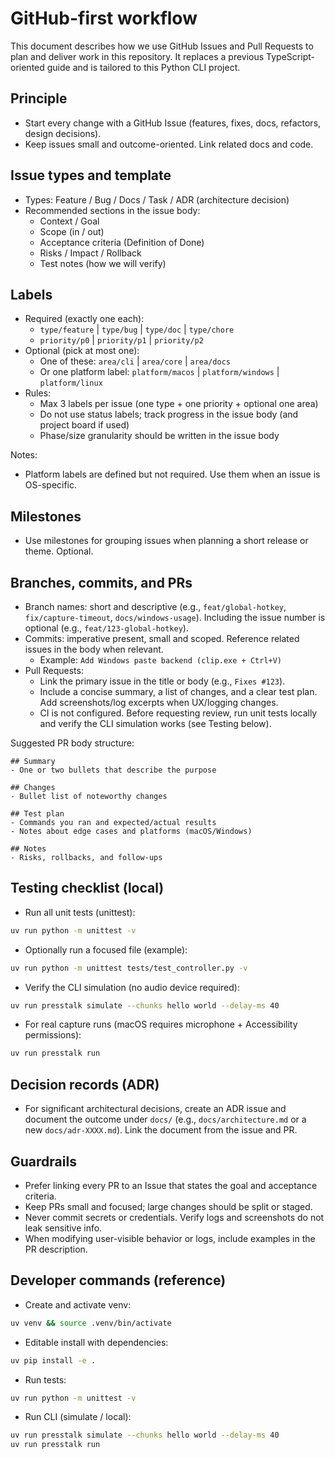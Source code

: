 # GitHub-first workflow

This document describes how we use GitHub Issues and Pull Requests to plan and deliver work in this repository. It replaces a previous TypeScript-oriented guide and is tailored to this Python CLI project.

## Principle

- Start every change with a GitHub Issue (features, fixes, docs, refactors, design decisions).
- Keep issues small and outcome-oriented. Link related docs and code.

## Issue types and template

- Types: Feature / Bug / Docs / Task / ADR (architecture decision)
- Recommended sections in the issue body:
  - Context / Goal
  - Scope (in / out)
  - Acceptance criteria (Definition of Done)
  - Risks / Impact / Rollback
  - Test notes (how we will verify)

## Labels

- Required (exactly one each):
  - `type/feature` | `type/bug` | `type/doc` | `type/chore`
  - `priority/p0` | `priority/p1` | `priority/p2`
- Optional (pick at most one):
  - One of these: `area/cli` | `area/core` | `area/docs`
  - Or one platform label: `platform/macos` | `platform/windows` | `platform/linux`
- Rules:
  - Max 3 labels per issue (one type + one priority + optional one area)
  - Do not use status labels; track progress in the issue body (and project board if used)
  - Phase/size granularity should be written in the issue body

Notes:
- Platform labels are defined but not required. Use them when an issue is OS-specific.



## Milestones

- Use milestones for grouping issues when planning a short release or theme. Optional.

## Branches, commits, and PRs

- Branch names: short and descriptive (e.g., `feat/global-hotkey`, `fix/capture-timeout`, `docs/windows-usage`). Including the issue number is optional (e.g., `feat/123-global-hotkey`).
- Commits: imperative present, small and scoped. Reference related issues in the body when relevant.
  - Example: `Add Windows paste backend (clip.exe + Ctrl+V)`
- Pull Requests:
  - Link the primary issue in the title or body (e.g., `Fixes #123`).
  - Include a concise summary, a list of changes, and a clear test plan. Add screenshots/log excerpts when UX/logging changes.
  - CI is not configured. Before requesting review, run unit tests locally and verify the CLI simulation works (see Testing below).

Suggested PR body structure:

```
## Summary
- One or two bullets that describe the purpose

## Changes
- Bullet list of noteworthy changes

## Test plan
- Commands you ran and expected/actual results
- Notes about edge cases and platforms (macOS/Windows)

## Notes
- Risks, rollbacks, and follow-ups
```

## Testing checklist (local)

- Run all unit tests (unittest):

```bash
uv run python -m unittest -v
```

- Optionally run a focused file (example):

```bash
uv run python -m unittest tests/test_controller.py -v
```

- Verify the CLI simulation (no audio device required):

```bash
uv run presstalk simulate --chunks hello world --delay-ms 40
```

- For real capture runs (macOS requires microphone + Accessibility permissions):

```bash
uv run presstalk run
```

## Decision records (ADR)

- For significant architectural decisions, create an ADR issue and document the outcome under `docs/` (e.g., `docs/architecture.md` or a new `docs/adr-XXXX.md`). Link the document from the issue and PR.

## Guardrails

- Prefer linking every PR to an Issue that states the goal and acceptance criteria.
- Keep PRs small and focused; large changes should be split or staged.
- Never commit secrets or credentials. Verify logs and screenshots do not leak sensitive info.
- When modifying user-visible behavior or logs, include examples in the PR description.

## Developer commands (reference)

- Create and activate venv:

```bash
uv venv && source .venv/bin/activate
```

- Editable install with dependencies:

```bash
uv pip install -e .
```

- Run tests:

```bash
uv run python -m unittest -v
```

- Run CLI (simulate / local):

```bash
uv run presstalk simulate --chunks hello world --delay-ms 40
uv run presstalk run
```
